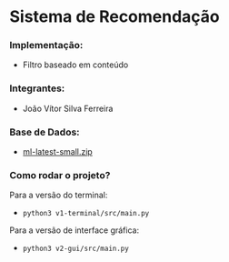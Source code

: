 # Sistema de Recomendação
### Implementação:
* Filtro baseado em conteúdo


### Integrantes:
* João Vítor Silva Ferreira

### Base de Dados:
* [ml-latest-small.zip](http://files.grouplens.org/datasets/movielens/ml-latest-small.zip)

### Como rodar o projeto?
Para a versão do terminal:
  * `python3 v1-terminal/src/main.py`

Para a versão de interface gráfica:
  * `python3 v2-gui/src/main.py`
